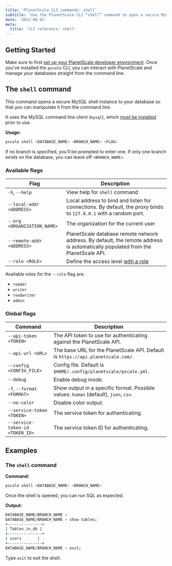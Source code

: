 ```yaml
---
title: 'PlanetScale CLI commands: shell'
subtitle: 'Use the PlanetScale CLI “shell” command to open a secure MySQL shell instance to your database from your terminal.'
date: '2022-08-01'
meta:
  title: 'CLI reference: shell'
---
```


## Getting Started

Make sure to first [set up your PlanetScale developer environment](/docs/concepts/planetscale-environment-setup). Once you've installed the `pscale` CLI, you can interact with PlanetScale and manage your databases straight from the command line.

## The `shell` command

This command opens a secure MySQL shell instance to your database so that you can manipulate it from the command line.

It uses the MySQL command line client (`mysql`), which [must be installed](/docs/concepts/planetscale-environment-setup) prior to use.

**Usage:**

```bash
pscale shell <DATABASE_NAME> <BRANCH_NAME> <FLAG>
```

If no branch is specified, you'll be prompted to enter one. If only one branch exists on the database, you can leave off `<BRANCH_NAME>`.

### Available flags

| **Flag**                    | **Description**                                                                                                                  |
| --------------------------- | -------------------------------------------------------------------------------------------------------------------------------- |
| `-h`, `--help`              | View help for `shell` command                                                                                                    |
| `--local-addr <ADDRESS>`    | Local address to bind and listen for connections. By default, the proxy binds to `127.0.0.1` with a random port.                 |
| `--org <ORGANIZATION_NAME>` | The organization for the current user                                                                                            |
| `--remote-addr <ADDRESS>`   | PlanetScale database remote network address. By default, the remote address is automatically populated from the PlanetScale API. |
| `--role <ROLE>`             | Define the access level [with a role](/docs/concepts/password-roles)                                                             |

Available roles for the `--role` flag are:

- `reader`
- `writer`
- `readwriter`
- `admin`

### Global flags

| **Command**                     | **Description**                                                                      |
| ------------------------------- | ------------------------------------------------------------------------------------ |
| `--api-token <TOKEN>`           | The API token to use for authenticating against the PlanetScale API.                 |
| `--api-url <URL>`               | The base URL for the PlanetScale API. Default is `https://api.planetscale.com/`.     |
| `--config <CONFIG_FILE>`        | Config file. Default is `$HOME/.config/planetscale/pscale.yml`.                      |
| `--debug`                       | Enable debug mode.                                                                   |
| `-f`, `--format <FORMAT>`       | Show output in a specific format. Possible values: `human` (default), `json`, `csv`. |
| `--no-color`                    | Disable color output.                                                                |
| `--service-token <TOKEN>`       | The service token for authenticating.                                                |
| `--service-token-id <TOKEN_ID>` | The service token ID for authenticating.                                             |

## Examples

### The `shell` command

**Command:**

```bash
pscale shell <DATABASE_NAME> <BRANCH_NAME>
```

Once the shell is opened, you can run SQL as expected.

**Output:**

```bash
DATABASE_NAME/BRANCH_NAME >
DATABASE_NAME/BRANCH_NAME > show tables;
+---------------+
| Tables_in_db |
+---------------+
| users       |
+---------------+
DATABASE_NAME/BRANCH_NAME > exit;
```

Type `exit` to exit the shell.
